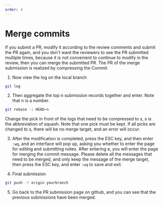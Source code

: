 ```yaml
---
order: 4
---
```


# Merge commits

If you submit a PR, modify it according to the review comments and submit the PR again, and you don't want the reviewers to see the PR submitted multiple times, because it is not convenient to continue to modify in the review, then you can merge the submitted PR. The PR of the merge submission is realized by compressing the Commit.

1. Now view the log on the local branch

```bash
git log
```

2. Then aggregate the top n submission records together and enter. Note that n is a number.

```bash
git rebase -i HEAD~n
```

Change the pick in front of the logs that need to be compressed to s, s is the abbreviation of squash. Note that one pick must be kept. If all picks are changed to s, there will be no merge target, and an error will occur.

3. After the modification is completed, press the ESC key, and then enter `:wq`, and an interface will pop up, asking you whether to enter the page for editing and submitting notes. After entering e, you will enter the page for merging the commit message. Please delete all the messages that need to be merged, and only keep the message of the merge target, then press the ESC key, and enter `:wq` to save and exit.

4. Final submission

```bash
git push -f origin yourbranch
```

5. Go back to the PR submission page on github, and you can see that the previous submissions have been merged.
